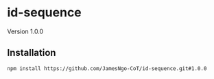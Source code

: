 # id-sequence

Version 1.0.0

## Installation

``` console
npm install https://github.com/JamesNgo-CoT/id-sequence.git#1.0.0
```
